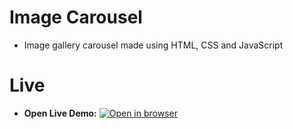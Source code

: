 # Image Carousel
 - Image gallery carousel made using HTML, CSS and JavaScript

# Live
 - **Open Live Demo:** [![Open in browser](https://img.shields.io/badge/Open_in_browser-online_at_https_nebeyoumusie_github_io_image_carousel_--_svg?style=for-the-badge)](https://nebeyoumusie.github.io/image-carousel/)

